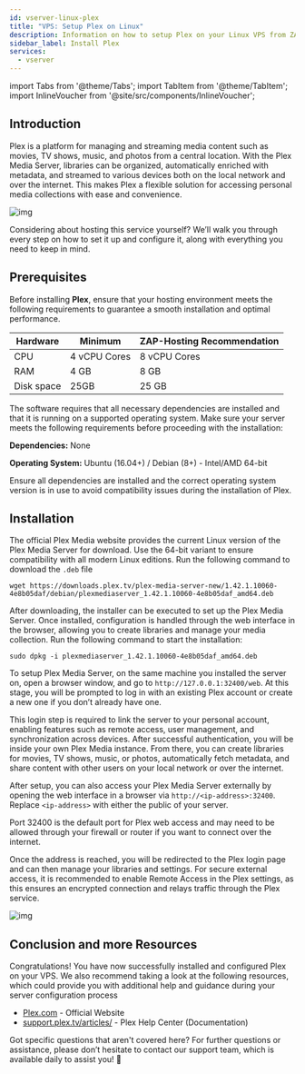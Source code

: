 ```yaml
---
id: vserver-linux-plex
title: "VPS: Setup Plex on Linux"
description: Information on how to setup Plex on your Linux VPS from ZAP-Hosting - ZAP-Hosting.com documentation
sidebar_label: Install Plex
services:
  - vserver
---
```


import Tabs from '@theme/Tabs';
import TabItem from '@theme/TabItem';
import InlineVoucher from '@site/src/components/InlineVoucher';

## Introduction

Plex is a platform for managing and streaming media content such as movies, TV shows, music, and photos from a central location. With the Plex Media Server, libraries can be organized, automatically enriched with metadata, and streamed to various devices both on the local network and over the internet. This makes Plex a flexible solution for accessing personal media collections with ease and convenience.

![img](https://screensaver01.zap-hosting.com/index.php/s/68xdESEHimoY9Jp/preview)

Considering about hosting this service yourself? We’ll walk you through every step on how to set it up and configure it, along with everything you need to keep in mind.

<InlineVoucher />



## Prerequisites

Before installing **Plex**, ensure that your hosting environment meets the following requirements to guarantee a smooth installation and optimal performance.

| Hardware   | Minimum      | ZAP-Hosting Recommendation |
| ---------- | ------------ | -------------------------- |
| CPU        | 4 vCPU Cores | 8 vCPU Cores               |
| RAM        | 4 GB         | 8 GB                       |
| Disk space | 25GB         | 25 GB                      |

The software requires that all necessary dependencies are installed and that it is running on a supported operating system. Make sure your server meets the following requirements before proceeding with the installation:

**Dependencies:** None

**Operating System:** Ubuntu (16.04+) / Debian (8+) - Intel/AMD 64-bit

Ensure all dependencies are installed and the correct operating system version is in use to avoid compatibility issues during the installation of Plex.



## Installation

The official Plex Media website provides the current Linux version of the Plex Media Server for download. Use the 64-bit variant to ensure compatibility with all modern Linux editions. Run the following command to download the `.deb` file

```
wget https://downloads.plex.tv/plex-media-server-new/1.42.1.10060-4e8b05daf/debian/plexmediaserver_1.42.1.10060-4e8b05daf_amd64.deb
```

After downloading, the installer can be executed to set up the Plex Media Server. Once installed, configuration is handled through the web interface in the browser, allowing you to create libraries and manage your media collection. Run the following command to start the installation:

```
sudo dpkg -i plexmediaserver_1.42.1.10060-4e8b05daf_amd64.deb
```

To setup Plex Media Server, on the same machine you installed the server on, open a browser window, and go to `http://127.0.0.1:32400/web`.  At this stage, you will be prompted to log in with an existing Plex account or create a new one if you don’t already have one. 

This login step is required to link the server to your personal account, enabling features such as remote access, user management, and synchronization across devices. After successful authentication, you will be inside your own Plex Media instance. From there, you can create libraries for movies, TV shows, music, or photos, automatically fetch metadata, and share content with other users on your local network or over the internet.

After setup, you can also access your Plex Media Server externally by opening the web interface in a browser via `http://<ip-address>:32400`. Replace `<ip-address>` with either the public of your server. 

Port 32400 is the default port for Plex web access and may need to be allowed through your firewall or router if you want to connect over the internet. 

Once the address is reached, you will be redirected to the Plex login page and can then manage your libraries and settings. For secure external access, it is recommended to enable Remote Access in the Plex settings, as this ensures an encrypted connection and relays traffic through the Plex service.

![img](https://screensaver01.zap-hosting.com/index.php/s/jfQxZ6e4BGMfen5/preview)



## Conclusion and more Resources

Congratulations! You have now successfully installed and configured Plex on your VPS. We also recommend taking a look at the following resources, which could provide you with additional help and guidance during your server configuration process

- [Plex.com](https://Plex.com/) - Official Website
- [support.plex.tv/articles/](https://support.plex.tv/articles/) - Plex Help Center (Documentation)

Got specific questions that aren't covered here? For further questions or assistance, please don’t hesitate to contact our support team, which is available daily to assist you! 🙂



<InlineVoucher />